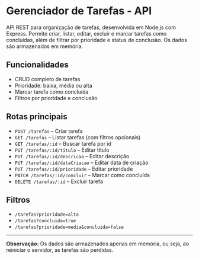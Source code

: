 <!-- README em HTML -->

<h1>Gerenciador de Tarefas - API</h1>

<p>
API REST para organização de tarefas, desenvolvida em Node.js com Express. Permite criar, listar, editar, excluir e marcar tarefas como concluídas, além de filtrar por prioridade e status de conclusão. Os dados são armazenados em memória.
</p>

<h2>Funcionalidades</h2>
<ul>
  <li>CRUD completo de tarefas</li>
  <li>Prioridade: baixa, média ou alta</li>
  <li>Marcar tarefa como concluída</li>
  <li>Filtros por prioridade e conclusão</li>
</ul>

<h2>Rotas principais</h2>
<ul>
  <li><code>POST /tarefas</code> – Criar tarefa</li>
  <li><code>GET /tarefas</code> – Listar tarefas (com filtros opcionais)</li>
  <li><code>GET /tarefas/:id</code> – Buscar tarefa por id</li>
  <li><code>PUT /tarefas/:id/titulo</code> – Editar título</li>
  <li><code>PUT /tarefas/:id/descricao</code> – Editar descrição</li>
  <li><code>PUT /tarefas/:id/dataCriacao</code> – Editar data de criação</li>
  <li><code>PUT /tarefas/:id/prioridade</code> – Editar prioridade</li>
  <li><code>PATCH /tarefas/:id/concluir</code> – Marcar como concluída</li>
  <li><code>DELETE /tarefas/:id</code> – Excluir tarefa</li>
</ul>

<h2>Filtros</h2>
<ul>
  <li><code>/tarefas?prioridade=alta</code></li>
  <li><code>/tarefas?concluida=true</code></li>
  <li><code>/tarefas?prioridade=media&amp;concluida=false</code></li>
</ul>

<hr>

<p><strong>Observação:</strong> Os dados são armazenados apenas em memória, ou seja, ao reiniciar o servidor, as tarefas são perdidas.</p>
